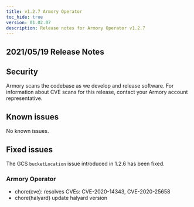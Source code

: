 ```yaml
---
title: v1.2.7 Armory Operator
toc_hide: true
version: 01.02.07
description: Release notes for Armory Operator v1.2.7
---
```


## 2021/05/19 Release Notes

## Security

Armory scans the codebase as we develop and release software. For information about CVE scans for this release, contact your Armory account representative.

## Known issues
No known issues.

## Fixed issues

The GCS `bucketLocation` issue introduced in 1.2.6 has been fixed.

### Armory Operator

* chore(cve): resolves CVEs: CVE-2020-14343, CVE-2020-25658
* chore(halyard) update halyard version
